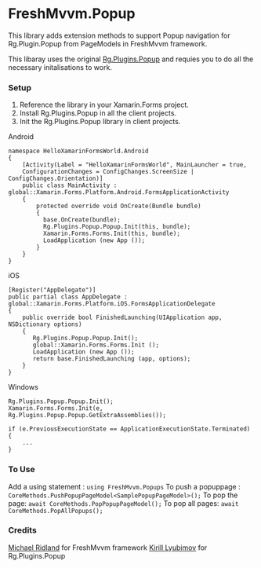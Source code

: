 # FreshMvvm.Popup
This library adds extension methods to support Popup navigation for Rg.Plugin.Popup from PageModels in FreshMvvm framework.

This libaray uses the original [Rg.Plugins.Popup](https://github.com/rotorgames/Rg.Plugins.Popup) and requies you to do all the necessary initalisations to work.

### Setup
1. Reference the library in your Xamarin.Forms project.
2. Install Rg.Plugins.Popup in all the client projects.
3. Init the Rg.Plugins.Popup library in client projects.

Android

    namespace HelloXamarinFormsWorld.Android
    {
        [Activity(Label = "HelloXamarinFormsWorld", MainLauncher = true,
        ConfigurationChanges = ConfigChanges.ScreenSize | ConfigChanges.Orientation)]
        public class MainActivity : global::Xamarin.Forms.Platform.Android.FormsApplicationActivity
        { 
            protected override void OnCreate(Bundle bundle)
            {
              base.OnCreate(bundle);
              Rg.Plugins.Popup.Popup.Init(this, bundle);
              Xamarin.Forms.Forms.Init(this, bundle);
              LoadApplication (new App ());
            }
        }
    }
    
iOS

    [Register("AppDelegate")]
    public partial class AppDelegate : global::Xamarin.Forms.Platform.iOS.FormsApplicationDelegate
    {
        public override bool FinishedLaunching(UIApplication app, NSDictionary options)
        {
           Rg.Plugins.Popup.Popup.Init();
           global::Xamarin.Forms.Forms.Init ();
           LoadApplication (new App ());
           return base.FinishedLaunching (app, options);
        }
    }
    
Windows

    Rg.Plugins.Popup.Popup.Init();
    Xamarin.Forms.Forms.Init(e, Rg.Plugins.Popup.Popup.GetExtraAssemblies());

    if (e.PreviousExecutionState == ApplicationExecutionState.Terminated)
    {
        ...
    }
    
### To Use
  Add a using statement : `using FreshMvvm.Popups`
  To push a popuppage : `CoreMethods.PushPopupPageModel<SamplePopupPageModel>();`
  To pop the page: `await CoreMethods.PopPopupPageModel();`
  To pop all pages: `await CoreMethods.PopAllPopups();`
 
### Credits
[Michael Ridland](https://github.com/rid00z) for FreshMvvm framework
[Kirill Lyubimov](https://github.com/rotorgames) for Rg.Plugins.Popup
  

